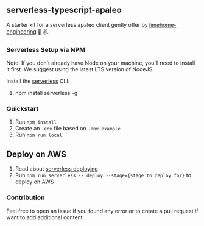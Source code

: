 ## serverless-typescript-apaleo

A starter kit for a serverless apaleo client gently offer by [limehome-engineering](https://medium.com/limehome-engineering) 🙌 ✌️.


### Serverless Setup via NPM

Note: If you don’t already have Node on your machine, you’ll need to install it first. We suggest using the latest LTS version of NodeJS.

Install the [serverless](https://www.serverless.com/framework/docs/getting-started/) CLI:

1. npm install serverless -g

### Quickstart

1. Run `npm install`
2. Create an `.env` file based on `.env.example`
3. Run `npm run local`

## Deploy on AWS

1. Read about [serverless deploying](https://www.serverless.com/framework/docs/providers/aws/guide/deploying/)
2. Run `npm run serverless -- deploy --stage={stage to deploy for}` to deploy on AWS

### Contribution

Feel free to open an issue if you found any error or to create a pull request if want to add additional content.